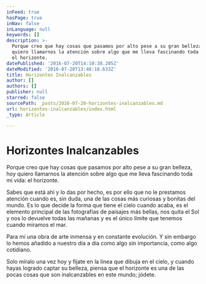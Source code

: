 ```yaml
---
inFeed: true
hasPage: true
inNav: false
inLanguage: null
keywords: []
description: >-
  Porque creo que hay cosas que pasamos por alto pese a su gran belleza, hoy
  quiero llamarnos la atención sobre algo que me lleva fascinando toda mi vida:
  el horizonte.
datePublished: '2016-07-20T14:10:38.205Z'
dateModified: '2016-07-20T13:48:18.633Z'
title: Horizontes Inalcanzables
author: []
authors: []
publisher: null
starred: false
sourcePath: _posts/2016-07-20-horizontes-inalcanzables.md
url: horizontes-inalcanzables/index.html
_type: Article

---
```

# Horizontes Inalcanzables

Porque creo que hay cosas que pasamos por alto pese a su gran belleza, hoy quiero llamarnos la atención sobre algo que me lleva fascinando toda mi vida: el horizonte.

Sabes que está ahí y lo das por hecho, es por ello que no le prestamos atención cuando es, sin duda, una de las cosas más curiosas y bonitas del mundo. Es lo que decide la forma que tiene el cielo cuando acaba, es el elemento principal de las fotografías de paisajes más bellas, nos quita el Sol y nos lo devuelve todas las mañanas y es el único límite que tenemos cuando miramos el mar.

Para mí una obra de arte inmensa y en constante evolución. Y sin embargo lo hemos añadido a nuestro día a día como algo sin importancia, como algo cotidiano.

Solo míralo una vez hoy y fíjate en la línea que dibuja en el cielo, y cuando hayas logrado captar su belleza, piensa que el horizonte es una de las pocas cosas que son inalcanzables en este mundo; jódete.